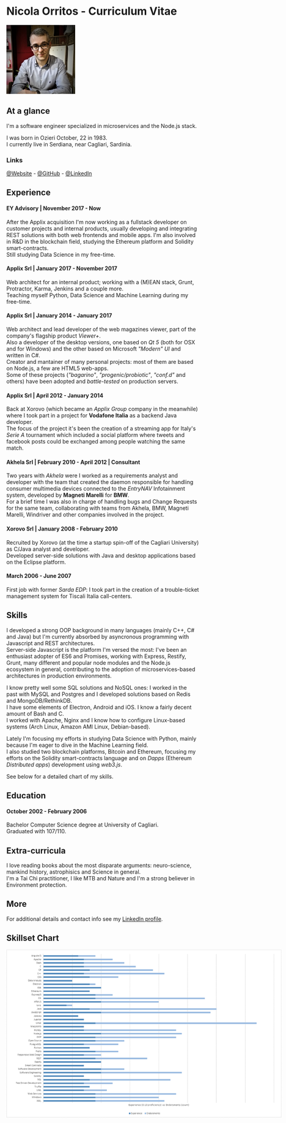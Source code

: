 Nicola Orritos - Curriculum Vitae
=================================

<div class="picture">
    <img src="images/me_2.jpg" width="180px" height="180px">
</div>  


## At a glance

I'm a software engineer specialized in microservices and the Node.js stack.  

I was born in Ozieri October, 22 in 1983.  
I currently live in Serdiana, near Cagliari, Sardinia.  


### Links

[@Website](http://nicolaorritos.github.io) -
[@GitHub](https://github.com/NicolaOrritos) -
[@LinkedIn](https://www.linkedin.com/in/nicolaorritos)


## Experience

#### EY Advisory | November 2017 - Now
After the Applix acquisition I'm now working as a fullstack developer on customer projects and internal products, usually developing and integrating REST solutions with both web frontends and mobile apps.
I'm also involved in R&D in the blockchain field, studying the Ethereum platform and Solidity smart-contracts.  
Still studying Data Science in my free-time.

#### Applix Srl | January 2017 - November 2017
Web architect for an internal product; working with a (M)EAN stack, Grunt, Protractor, Karma, Jenkins and a couple more.  
Teaching myself Python, Data Science and Machine Learning during my free-time.

#### Applix Srl | January 2014 - January 2017
Web architect and lead developer of the web magazines viewer, part of the company's flagship product _Viewer+_.  
Also a developer of the desktop versions, one based on _Qt 5_ (both for OSX and for Windows) and the other based on Microsoft _"Modern" UI_ and written in C#.  
Creator and mantainer of many personal projects: most of them are based on Node.js, a few are HTML5 web-apps.  
Some of these projects (_"bagarino"_, _"progenic/probiotic"_, _"conf.d"_ and others) have been adopted and _battle-tested_ on production servers.

#### Applix Srl | April 2012 - January 2014
Back at Xorovo (which became an _Applix Group_ company in the meanwhile) where I took part in a project for __Vodafone Italia__ as a backend Java developer.  
The focus of the project it's been the creation of a streaming app for Italy's _Serie A_ tournament which included a social platform where tweets and facebook posts could be exchanged among people watching the same match.

#### Akhela Srl | February 2010 - April 2012 | Consultant
Two years with _Akhela_ were I worked as a requirements analyst and developer with the team that created the daemon responsible for handling consumer multimedia devices connected to the _EntryNAV_ Infotainment system, developed by __Magneti Marelli__ for __BMW__.  
For a brief time I was also in charge of handling bugs and Change Requests for the same team, collaborating with teams from Akhela, BMW, Magneti Marelli, Windriver and other companies involved in the project.

#### Xorovo Srl | January 2008 - February 2010
Recruited by Xorovo (at the time a startup spin-off of the Cagliari University) as C/Java analyst and developer.  
Developed server-side solutions with Java and desktop applications based on the Eclipse platform.

#### March 2006 - June 2007
First job with former _Sarda EDP_: I took part in the creation of a trouble-ticket management system for Tiscali Italia call-centers.


## Skills
I developed a strong OOP background in many languages (mainly C++, C# and Java) but I'm currently absorbed by asyncronous programming with Javascript and REST architectures.  
Server-side Javascript is the platform I'm versed the most: I've been an enthusiast adopter of ES6 and Promises, working with Express, Restify, Grunt, many different and popular node modules and the Node.js ecosystem in general, contributing to the adoption of microservices-based architectures in production environments.

I know pretty well some SQL solutions and NoSQL ones: I worked in the past with MySQL and Postgres and I developed solutions based on Redis and MongoDB/RethinkDB.  
I have some elements of Electron, Android and iOS.
I know a fairly decent amount of Bash and C.  
I worked with Apache, Nginx and I know how to configure Linux-based systems (Arch Linux, Amazon AMI Linux, Debian-based).

Lately I'm focusing my efforts in studying Data Science with Python, mainly because I'm eager to dive in the Machine Learning field.  
I also studied two blockchain platforms, Bitcoin and Ethereum, focusing my efforts on the Solidity smart-contracts language and on _Dapps_ (Ethereum _Distributed apps_) development using _web3.js_.

See below for a detailed chart of my skills.


## Education

#### October 2002 - February 2006
Bachelor Computer Science degree at University of Cagliari.  
Graduated with 107/110.


## Extra-curricula
I love reading books about the most disparate arguments: neuro-science, mankind history, astrophisics and Science in general.  
I'm a Tai Chi practitioner, I like MTB and Nature and I'm a strong believer in Environment protection.

## More
For additional details and contact info see my [LinkedIn profile](http://it.linkedin.com/in/nicolaorritos/).


## Skillset Chart

<div class="picture">
    <a href="images/Skillset.png">
        <img src="images/Skillset.png" style="max-width: 720px;">
    </a>
</div>  
